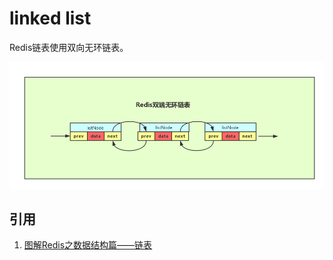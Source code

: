 # linked list

Redis链表使用双向无环链表。

![](images/linked_list/1.jpg)

## 引用

1. [图解Redis之数据结构篇——链表](https://www.cnblogs.com/hunternet/p/9967279.html)
